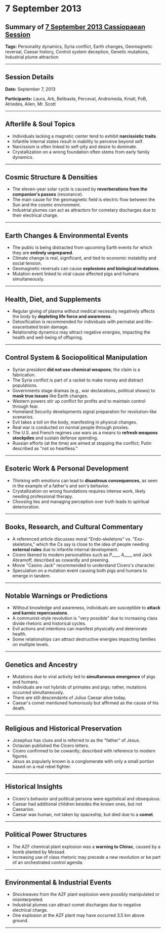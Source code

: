 # 7 September 2013

## Summary of [7 September 2013 Cassiopaean Session](https://cassiopaea.org/forum/threads/session-7-september-2013.32366/#post-440846)

**Tags:** Personality dynamics, Syria conflict, Earth changes, Geomagnetic reversal, Caesar history, Control system deception, Genetic mutations, Industrial plume attraction

---


## Session Details

**Date:** September 7, 2013

**Participants:** Laura, Ark, Belibaste, Perceval, Andromeda, Kniall, PoB, Atriedes, Ailen, Mr. Scott

---


## Afterlife & Soul Topics

- Individuals lacking a magnetic center tend to exhibit **narcissistic traits**.
- Infantile internal states result in inability to perceive beyond self.
- Narcissism is often linked to self-pity and desire to dominate.
- Crystallization on a wrong foundation often stems from early family dynamics.

---


## Cosmic Structure & Densities

- The eleven-year solar cycle is caused by **reverberations from the companion's passes** (resonance).
- The main cause for the geomagnetic field is electric flow between the Sun and the cosmic environment.
- Industrial plumes can act as attractors for cometary discharges due to their electrical charge.

---


## Earth Changes & Environmental Events

- The public is being distracted from upcoming Earth events for which they are **entirely unprepared**.
- Climate change is real, significant, and tied to economic instability and social tension.
- Geomagnetic reversals can cause **explosions and biological mutations**.
- Mutation event linked to viral cause affected pigs and humans simultaneously.

---


## Health, Diet, and Supplements

- Regular giving of plasma without medical necessity negatively affects the body by **depleting life force and awareness**.
- Detoxification is recommended for individuals with perinatal and life-exacerbated brain damage.
- Relationship dynamics may attract negative energies, impacting the health and well-being of offspring.

---


## Control System & Sociopolitical Manipulation

- Syrian president **did not use chemical weapons**; the claim is a fabrication.
- The Syria conflict is part of a racket to make money and distract populations.
- Governments stage dramas (e.g., war declarations, political shows) to **mask true issues** like Earth changes.
- Western powers stir up conflict for profits and to maintain control through fear.
- Homeland Security developments signal preparation for revolution-like scenarios.
- Evil takes a toll on the body, manifesting in physical changes.
- Real war is conducted on normal people through proxies.
- The U.S. and French regimes use wars as a means to **refresh weapons stockpiles** and sustain defense spending.
- Russian efforts (at the time) are aimed at stopping the conflict; Putin described as "not so heartless."

---


## Esoteric Work & Personal Development

- Thinking with emotions can lead to **disastrous consequences**, as seen in the example of a father's and son's behavior.
- Crystallization on wrong foundations requires intense work, likely needing professional therapy.
- Choosing lies and managing perception over truth leads to spiritual deterioration.

---


## Books, Research, and Cultural Commentary

- A referenced article discusses moral "Endo-skeletons" vs. "Exo-skeletons," which the Cs say is close to the idea of people needing **external rules** due to infantile internal development.
- Cicero likened to modern personalities such as P____ A____ and Jack Abramoff, described as cowardly and preening.
- Movie "Casino Jack" recommended to understand Cicero's character.
- Speculation on a mutation event causing both pigs and humans to emerge in tandem.

---


## Notable Warnings or Predictions

- Without knowledge and awareness, individuals are susceptible to **attack and karmic repercussions**.
- A communist-style revolution is "very possible" due to increasing class divide rhetoric and historical cycles.
- Evil actions and intentions can manifest physically and deteriorate health.
- Some relationships can attract destructive energies impacting families on multiple levels.

---


## Genetics and Ancestry

- Mutations due to viral activity led to **simultaneous emergence** of pigs and humans.
- Individuals are not hybrids of primates and pigs; rather, mutations occurred simultaneously.
- There are still descendants of Julius Caesar alive today.
- Caesar's comet mentioned humorously but affirmed as the cause of his death.

---


## Religious and Historical Preservation

- Josephus has clues and is referred to as the "father" of Jesus.
- Octavian published the Cicero letters.
- Cicero confirmed to be cowardly; described with reference to modern figures.
- Jesus as popularly known is a conglomerate with only a small portion based on a real rebel fighter.

---


## Historical Insights

- Cicero's behavior and political persona were egotistical and obsequious.
- Caesar had additional children besides the known ones, but not Caesarion.
- Caesar was human, not taken by spaceship, but died due to a **comet**.

---


## Political Power Structures

- The AZF chemical plant explosion was a **warning to Chirac**, caused by a bomb planted by Mossad.
- Increasing use of class rhetoric may precede a new revolution or be part of an orchestrated control agenda.

---


## Environmental & Industrial Events

- Shockwaves from the AZF plant explosion were possibly manipulated or misinterpreted.
- Industrial plumes can attract comet discharges due to negative electrical charge.
- One explosion at the AZF plant may have occurred 3.5 km above ground.

---



